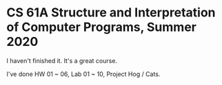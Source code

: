 # CS 61A Structure and Interpretation of Computer Programs, Summer 2020

I haven't finished it. It's a great course.

I've done HW 01 ~ 06, Lab 01 ~ 10, Project Hog / Cats.
